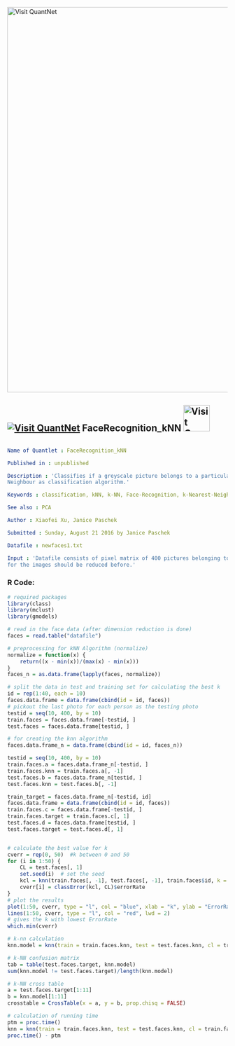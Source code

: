 
[<img src="https://github.com/QuantLet/Styleguide-and-FAQ/blob/master/pictures/banner.png" width="880" alt="Visit QuantNet">](http://quantlet.de/index.php?p=info)

## [<img src="https://github.com/QuantLet/Styleguide-and-Validation-procedure/blob/master/pictures/qloqo.png" alt="Visit QuantNet">](http://quantlet.de/) **FaceRecognition_kNN** [<img src="https://github.com/QuantLet/Styleguide-and-Validation-procedure/blob/master/pictures/QN2.png" width="60" alt="Visit QuantNet 2.0">](http://quantlet.de/d3/ia)

```yaml

Name of Quantlet : FaceRecognition_kNN

Published in : unpublished

Description : 'Classifies if a greyscale picture belongs to a particular person by using k-Nearest
Neighbour as classification algorithm.'

Keywords : classification, kNN, k-NN, Face-Recognition, k-Nearest-Neighbour

See also : PCA

Author : Xiaofei Xu, Janice Paschek

Submitted : Sunday, August 21 2016 by Janice Paschek

Datafile : newfaces1.txt

Input : 'Datafile consists of pixel matrix of 400 pictures belonging to 10 persons. The dimension
for the images should be reduced before.'

```


### R Code:
```r
# required packages
library(class)
library(mclust)
library(gmodels)

# read in the face data (after dimension reduction is done)
faces = read.table("datafile")

# preprocessing for kNN Algorithm (normalize)
normalize = function(x) {
    return((x - min(x))/(max(x) - min(x)))
}
faces_n = as.data.frame(lapply(faces, normalize))

# split the data in test and training set for calculating the best k
id = rep(1:40, each = 10)
faces.data.frame = data.frame(cbind(id = id, faces))
# pickout the last photo for each person as the testing photo
testid = seq(10, 400, by = 10)
train.faces = faces.data.frame[-testid, ]
test.faces = faces.data.frame[testid, ]

# for creating the knn algorithm
faces.data.frame_n = data.frame(cbind(id = id, faces_n))

testid = seq(10, 400, by = 10)
train.faces.a = faces.data.frame_n[-testid, ]
train.faces.knn = train.faces.a[, -1]
test.faces.b = faces.data.frame_n[testid, ]
test.faces.knn = test.faces.b[, -1]

train_target = faces.data.frame_n[-testid, id]
faces.data.frame = data.frame(cbind(id = id, faces))
train.faces.c = faces.data.frame[-testid, ]
train.faces.target = train.faces.c[, 1]
test.faces.d = faces.data.frame[testid, ]
test.faces.target = test.faces.d[, 1]


# calculate the best value for k
cverr = rep(0, 50)  #k between 0 and 50
for (i in 1:50) {
    CL = test.faces[, 1]
    set.seed(i)  # set the seed 
    kcl = knn(train.faces[, -1], test.faces[, -1], train.faces$id, k = i, prob = F, use.all = T)
    cverr[i] = classError(kcl, CL)$errorRate
}
# plot the results
plot(1:50, cverr, type = "l", col = "blue", xlab = "k", ylab = "ErrorRate", main = "Relationship between k and errorRate")
lines(1:50, cverr, type = "l", col = "red", lwd = 2)
# gives the k with lowest ErrorRate
which.min(cverr)

# k-nn calculation
knn.model = knn(train = train.faces.knn, test = test.faces.knn, cl = train.faces.target, k = 5)

# k-NN confusion matrix
tab = table(test.faces.target, knn.model)
sum(knn.model != test.faces.target)/length(knn.model)

# k-NN cross table
a = test.faces.target[1:11]
b = knn.model[1:11]
crosstable = CrossTable(x = a, y = b, prop.chisq = FALSE)

# calculation of running time
ptm = proc.time()
knn = knn(train = train.faces.knn, test = test.faces.knn, cl = train.faces.target, k = 5)
proc.time() - ptm 

```
